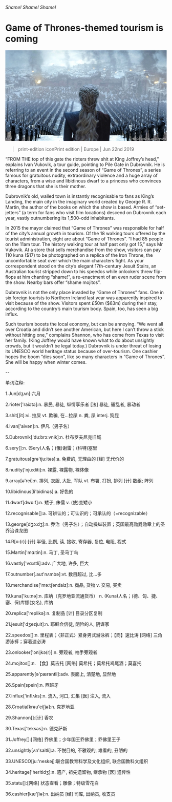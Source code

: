 ###### Shame! Shame! Shame!

# Game of Thrones-themed tourism is coming 

![image](images/20190622_EUP002_0.jpg) 

> print-edition iconPrint edition | Europe | Jun 22nd 2019 

“FROM THE top of this gate the rioters threw shit at King Joffrey’s head,” explains Ivan Vukovik, a tour guide, pointing to Pile Gate in Dubrovnik. He is referring to an event in the second season of “Game of Thrones”, a series famous for gratuitous nudity, extraordinary violence and a huge array of characters, from a wise and libidinous dwarf to a princess who convinces three dragons that she is their mother. 

Dubrovnik’s old, walled town is instantly recognisable to fans as King’s Landing, the main city in the imaginary world created by George R. R. Martin, the author of the books on which the show is based. Armies of “set-jetters” (a term for fans who visit film locations) descend on Dubrovnik each year, vastly outnumbering its 1,500-odd inhabitants. 

In 2015 the mayor claimed that “Game of Thrones” was responsible for half of the city’s annual growth in tourism. Of the 18 walking tours offered by the tourist administration, eight are about “Game of Thrones”. “I had 85 people on the 11am tour. The history walking tour at half past only got 15,” says Mr Vukovik. At a store that sells merchandise from the show, visitors can pay 110 kuna ($17) to be photographed on a replica of the Iron Throne, the uncomfortable seat over which the main characters fight. As your correspondent stood on the city’s elegant 17th-century Jesuit Stairs, an Australian tourist stripped down to his speedos while onlookers threw flip-flops at him chanting “shame!”, a re-enactment of an even ruder scene from the show. Nearby bars offer “shame mojitos”. 

Dubrovnik is not the only place invaded by “Game of Thrones” fans. One in six foreign tourists to Northern Ireland last year was apparently inspired to visit because of the show. Visitors spent £50m ($63m) during their stay, according to the country’s main tourism body. Spain, too, has seen a big influx. 

Such tourism boosts the local economy, but can be annoying. “We went all over Croatia and didn’t see another American, but here I can’t throw a stick without hitting one,” complains Shannon, who has come from Texas to visit her family. (King Joffrey would have known what to do about unsightly crowds, but it wouldn’t be legal today.) Dubrovnik is under threat of losing its UNESCO world heritage status because of over-tourism. One cashier hopes the boom “dies soon”, like so many characters in “Game of Thrones”. She will be happy when winter comes. 

-- 

 单词注释:

1.Jun[dʒʌn]:六月 

2.rioter['raiәtә]:n. 暴民, 暴徒, 纵情享乐者 [法] 暴徒, 骚乱者, 暴动者 

3.shit[ʃit]:vi. 拉屎 vt. 欺骗, 在...拉屎 n. 粪, 屎 interj. 狗屁 

4.ivan['aivәn]:n. 伊凡（男子名） 

5.Dubrovnik['du:brɔ:vnik]:n. 杜布罗夫尼克旧城 

6.sery[]:n. (Sery)人名；(俄)谢雷；(科特)塞里 

7.gratuitous[grә'tju:itәs]:a. 免费的, 无理由的 [经] 无代价的 

8.nudity['nju:diti]:n. 裸露, 裸露物, 裸体像 

9.array[ә'rei]:n. 排列, 衣服, 大批, 军队 vt. 布署, 打扮, 排列 [计] 数组; 阵列 

10.libidinous[li'bidinәs]:a. 好色的 

11.dwarf[dwɒ:f]:n. 矮子, 侏儒 v. (使)变矮小 

12.recognisable[]:a. 可辨认的；可认识的；可承认的（=recognizable） 

13.george[dʒɔ:dʒ]:n. 乔治（男子名）；自动操纵装置；英国最高勋爵勋章上的圣乔治诛龙图 

14.R[ɑ:(r)]:[计] 半径, 比例, 读, 接收, 寄存器, 复位, 电阻, 程式 

15.Martin['mɑ:tin]:n. 马丁, 圣马丁鸟 

16.vastly['vɑ:stli]:adv. 广大地, 许多, 巨大 

17.outnumber[.aut'nʌmbә]:vt. 数目超过, 比...多 

18.merchandise['mә:tʃәndaiz]:n. 商品, 货物 v. 交易, 买卖 

19.kuna['ku:nə]:n. 库纳（克罗地亚流通货币） n. (Kuna)人名；(德、匈、捷、塞、保)库娜(女名), 库纳 

20.replica['replikә]:n. 复制品 [计] 目录分区复制 

21.jesuit['dʒezjuit]:n. 耶稣会信徒, 阴险的人, 阴谋家 

22.speedos[]:n. 里程表；〈非正式〉紧身男式游泳裤；【商】速比涛 [网络] 三角游泳裤；穿着速必涛 

23.onlooker['ɔnljkә(r)]:n. 旁观者, 袖手旁观者 

24.mojitos[]:n. 【食】莫吉托 [网络] 莫希托；莫希托鸡尾酒；莫喜托 

25.apparently[ә'pærәntli]:adv. 表面上, 清楚地, 显然地 

26.Spain[spein]:n. 西班牙 

27.influx['inflʌks]:n. 流入, 河口, 汇集 [医] 注入, 流入 

28.Croatia[krәu'eiʃjә]:n. 克罗地亚 

29.Shannon[]:[计] 香农 

30.Texas['teksәs]:n. 德克萨斯 

31.Joffrey[]:[网络] 乔佛里；少年国王乔佛里；乔佛里王子 

32.unsightly[ʌn'saitli]:a. 不悦目的, 不雅观的, 难看的, 丑陋的 

33.UNESCO[ju:'neskәj]:联合国教育科学及文化组织, 联合国教科文组织 

34.heritage['heritidʒ]:n. 遗产, 祖先遗留物, 继承物 [医] 遗传性 

35.statu[]:[网络] 状态查看；雕像；特级雪花白 

36.cashier[kæ'ʃiә]:n. 出纳员 [经] 司库, 出纳员, 收支员 

